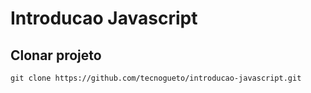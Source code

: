 # Introducao Javascript

## Clonar projeto

`git clone https://github.com/tecnogueto/introducao-javascript.git`

